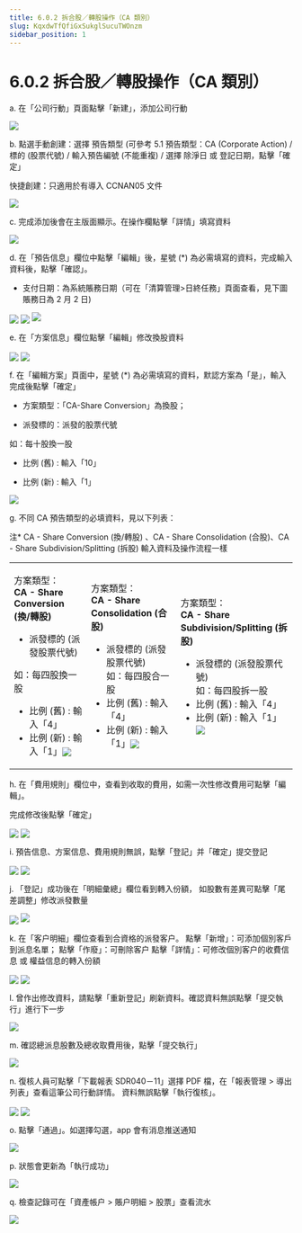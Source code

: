 ```yaml
---
title: 6.0.2 拆合股／轉股操作（CA 類別）
slug: KqxdwTfQfiGxSukglSucuTWOnzm
sidebar_position: 1
---
```



# 6.0.2 拆合股／轉股操作（CA 類別）

a. 在「公司行動」頁面點擊「新建」，添加公司行動

<img src="/assets/QuNWbpMJqoXREvx20cicebWanEG.png" src-width="2628" src-height="1231" align="center"/>


b. 點選手動創建：選擇 預告類型 (可參考 5.1 預告類型：CA (Corporate Action) / 標的 (股票代號) / 輸入預告編號  (不能重複) / 選擇 除淨日 或 登記日期，點擊「確定」

快捷創建：只適用於有導入 CCNAN05 文件

<img src="/assets/U4Kob0jfmocCHKxmughckKUAnId.png" src-width="2246" src-height="1141" align="center"/>

c. 完成添加後會在主版面顯示。在操作欄點擊「詳情」填寫資料

<img src="/assets/AitJbfTJRoQrRuxTJ86cpOKenhh.png" src-width="2638" src-height="980" align="center"/>

d. 在「預告信息」欄位中點擊「編輯」後，星號 (*) 為必需填寫的資料，完成輸入資料後，點擊「確認」。
- 支付日期：為系統賬務日期（可在「清算管理&gt;日終任務」頁面查看，見下圖賬務日為 2 月 2 日)

<img src="/assets/NdSYbnqfAo3Vo7xvPpucgFC1nEg.png" src-width="2202" src-height="571" align="center"/>

<img src="/assets/MobybGuAOo8nowxRd32ch53vn9d.png" src-width="2306" src-height="1227" align="center"/>

<img src="/assets/IrzRbrilJohwoXxXscVcVFnYnQc.png" src-width="719" src-height="183"/>

e.  在「方案信息」欄位點擊「編輯」修改換股資料

<img src="/assets/HPXebvSgHoo4max9CLsc6H4UnAh.png" src-width="2387" src-height="1436" align="center"/>

<img src="/assets/Sf6ZbPsDOoVUMJxpdADcye29nDf.png" src-width="1844" src-height="1386" align="center"/>

f. 在「編輯方案」頁面中，星號 (*) 為必需填寫的資料，默認方案為「是」，輸入完成後點擊「確定」

- 方案類型：「CA-Share Conversion」為換股；

- 派發標的：派發的股票代號


如：每十股換一股

- 比例 (舊) : 輸入「10」

- 比例 (新) : 輸入「1」

<img src="/assets/KaNzbsad4oEWxwxIl8McBc2Snvf.png" src-width="1849" src-height="1393" align="center"/>

g. 不同 CA 預告類型的必填資料，見以下列表：

注* CA - Share Conversion (換/轉股) 、CA - Share Consolidation (合股)、CA - Share Subdivision/Splitting (拆股) 輸入資料及操作流程一樣 

<table>
<colgroup>
<col width="308"/>
<col width="349"/>
<col width="359"/>
</colgroup>
<tbody>
<tr><td><p>方案類型：<br/><b>CA - Share Conversion (換/轉股) </b></p>
<ul>
<li>派發標的 (派發股票代號)</li>
</ul>
<p>如：每四股換一股</p>
<ul>
<li>比例 (舊) : 輸入「4」</li>
<li>比例 (新) : 輸入「1」<img src="/assets/EJGTbymuEomH7AxLOzFc80T8nuf.png" src-width="469" src-height="1398" align="center"/></li>
</ul></td><td><p>方案類型：<br/><b>CA - Share Consolidation (合股)</b></p>
<ul>
<li>派發標的 (派發股票代號)<br/>如：每四股合一股</li>
<li>比例 (舊) : 輸入「4」</li>
<li>比例 (新) : 輸入「1」<img src="/assets/Rw6Tb3lSZofHOqxr7QLcyN0gnge.png" src-width="471" src-height="1390" align="center"/></li>
</ul></td><td><p>方案類型：<br/><b>CA - Share Subdivision/Splitting (拆股)</b></p>
<ul>
<li>派發標的 (派發股票代號)<br/>如：每四股拆一股</li>
<li>比例 (舊) : 輸入「4」</li>
<li>比例 (新) : 輸入「1」<img src="/assets/ZXzAbjpQ9os0I8x9DBVcDRbBnxe.png" src-width="469" src-height="1392" align="center"/></li>
</ul></td></tr>
</tbody>
</table>

h.  在「費用規則」欄位中，查看到收取的費用，如需一次性修改費用可點擊「編輯」。

完成修改後點擊「確定」

<img src="/assets/EDCYb8jeaoIbIaxixgMc8755nMf.png" src-width="2388" src-height="1404" align="center"/>

<img src="/assets/Sbw4biBrNoOZ9PxDkzlc2BLZnub.png" src-width="1829" src-height="1391" align="center"/>

i. 預告信息、方案信息、費用規則無誤，點擊「登記」并「確定」提交登記

<img src="/assets/D9BXby31moy7H5xrTvkc5YeEnhb.png" src-width="1671" src-height="1405" align="center"/>

<img src="/assets/MByfbFhV3os2wDxSwRAcXKNknlW.png" src-width="2372" src-height="1393" align="center"/>

j. 「登記」成功後在「明細彙總」欄位看到轉入份額，
如股數有差異可點擊「尾差調整」修改派發數量

<img src="/assets/KDCjbYTgWo9eIixAeTOctyjvn8f.png" src-width="2385" src-height="1399" align="center"/>

<img src="/assets/Nf0ebwlK2orTjixLxb2cr1oInIc.png" src-width="515" src-height="356"/>

k. 在「客户明細」欄位查看到合資格的派發客户。
點擊「新增」：可添加個別客戶到派息名單；
點擊「作廢」：可刪除客户
點擊「詳情」：可修改個別客户的收費信息 或 權益信息的轉入份額

<img src="/assets/R01SbNIA4ouCRbxZYlAc7YLinwg.png" src-width="2379" src-height="1390" align="center"/>

<img src="/assets/EAKMbTD8OoBwrcxssSwcsiAQnMM.png" src-width="1847" src-height="1388" align="center"/>

l. 曾作出修改資料，請點擊「重新登記」刷新資料。確認資料無誤點擊「提交執行」進行下一步

<img src="/assets/JSZEbSXSooMuJMxUom7cMKaGnhe.png" src-width="2383" src-height="1399" align="center"/>

m. 確認總派息股數及總收取費用後，點擊「提交執行」

<img src="/assets/BOfebVJ0koYaJhx1ZyEcuW52nFh.png" src-width="1682" src-height="1393" align="center"/>

n. 復核人員可點擊「下載報表 SDR040－11」選擇 PDF 檔，在「報表管理 &gt; 導出列表」查看這筆公司行動詳情。
資料無誤點擊「執行復核」。

<img src="/assets/LGmgblhPHoY5JcxeuK1cqSZYn3g.png" src-width="2635" src-height="1401" align="center"/>

<img src="/assets/PTzybflPKoMqZKxOvPUcULwvnPh.png" src-width="1592" src-height="678" align="center"/>

o. 點擊「通過」。如選擇勾選，app 會有消息推送通知

<img src="/assets/A523bhpKLoPyNCxWw9zcSAETnob.png" src-width="2385" src-height="1393" align="center"/>

p. 狀態會更新為「執行成功」

<img src="/assets/HhY6bsSU6ocedtxg6ykcW9gEncg.png" src-width="2353" src-height="997" align="center"/>

q.  檢查記錄可在「資產帳户 &gt; 賬户明細 &gt; 股票」查看流水

<img src="/assets/Wy7GbIi4zo3lDuxvSXwc67RKnD1.png" src-width="2626" src-height="376" align="center"/>

